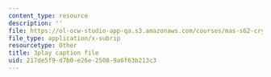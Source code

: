 ```yaml
---
content_type: resource
description: ''
file: https://ol-ocw-studio-app-qa.s3.amazonaws.com/courses/mas-s62-cryptocurrency-engineering-and-design-spring-2018/217de5f9d7b0e26e25089a6f63b213c3_zYzEmBlJ77s.srt
file_type: application/x-subrip
resourcetype: Other
title: 3play caption file
uid: 217de5f9-d7b0-e26e-2508-9a6f63b213c3
---
```

